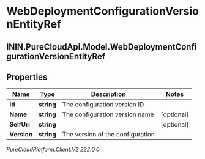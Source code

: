 # WebDeploymentConfigurationVersionEntityRef

## ININ.PureCloudApi.Model.WebDeploymentConfigurationVersionEntityRef

## Properties

|Name | Type | Description | Notes|
|------------ | ------------- | ------------- | -------------|
| **Id** | **string** | The configuration version ID | |
| **Name** | **string** | The configuration version name | [optional] |
| **SelfUri** | **string** |  | [optional] |
| **Version** | **string** | The version of the configuration | |



_PureCloudPlatform.Client.V2 222.0.0_
